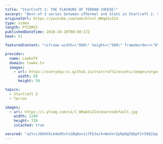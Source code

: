 ```yaml
---
title: "StarCraft 2: THE FLAVOURS OF TERRAN CHEESE!"
excerpt: "Best-of-3 series between uThermal and Stats in StarCraft 2. Subscribe for more videos: http://lowko.tv/youtube Drone rush vs Drone rush: https://goo.gl/GsDVVk  Lots of Terran cheese in this professional match of StarCraft 2. While uThermal decides to play macro in game 1, he has more cheesy plans for"
originalUrl: https://youtube.com/watch?v=l_WHqA3sZ14
type: video
length: PT25M1S
publishedDateTime: 2018-10-10T08:50:17Z
heat: 51

featuredContent: "<iframe width=\"800\" height=\"500\" frameborder=\"0\" src=\"https://www.youtube.com/embed/l_WHqA3sZ14\" allow=\"accelerometer; autoplay; encrypted-media; gyroscope; picture-in-picture\" allowfullscreen></iframe>"

provider:
  name: LowkoTV
  domain: lowko.tv
  images:
    - url: https://everyday-cc.github.io/starcraft2/assets/images/organizations/lowko.tv-50x50.jpg
      width: 50
      height: 50

topics:
  - StarCraft 2
  - Terran

images:
  - url: https://i.ytimg.com/vi/l_WHqA3sZ14/maxresdefault.jpg
    width: 1280
    height: 720
    isCached: true

secured: "a2tvcJ60SXkLA4eOXvCn1Bq8ov1z7Fk3a/k+Ww5x+2pRpNg5QbpF2+S9QZaqsX3+PaCy+R9FQJwWdlNsprIfZk12E7z7zIXxyjYG+0gFrZvfTc0/eQQtwQD1kisQLntCSgFFPZ2F0QDkST+AgUiWz7HaxvxNWMvVbLKmIh7yX2D5Sy2o6iEhIsPVlIa7flFr/K1Oqox9tMFvTsnn6ZsqWK+shLIFPuNrWkPfO2Yf8xaacUmHcVZPQww0ox4uMeSqzcHExQCMXEp5d9jpsXNZqC3AiZMfE+yXmJLpIEAweJiN959HnO0QNiSizT0PYoFfnTh3S7/jV2SjC11Rv2SEwmUnXphUKp95JpsURS8vwLqpPJV4gy6OfpdmJsY93FDlNGysyrS8kmhWNViCeVE3mLz2IoGhmELBXmGUfxNowd4A4NTUWEOG5vZhLHXR6wKG;/gn9U4BzHhOiPkcdjFDmUg=="
---
```


